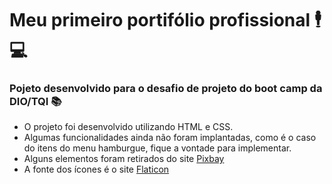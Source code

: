# Meu primeiro portifólio profissional 🕴️ 💻

### Pojeto desenvolvido para o desafio de projeto do boot camp da DIO/TQI 📚

* O projeto foi desenvolvido utilizando HTML e CSS.
* Algumas funcionalidades ainda não foram implantadas, como é o caso do itens do menu hamburgue, fique a vontade para implementar.
* Alguns elementos foram retirados do site [Pixbay](https://pixabay.com) 
* A fonte dos ícones é o site [Flaticon](https://www.flaticon.com)
